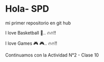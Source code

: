 # Hola- SPD

mi primer repositorio en git hub 

I love Basketball 🏀.. 🔥🔥!!

I love Games 🎮 🎮.. 🔥🔥!!

Continuamos con la Actividad N°2 - Clase 10 
